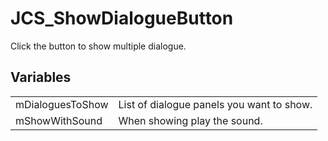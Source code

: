 # JCS_ShowDialogueButton

Click the button to show multiple dialogue.


## Variables

<table>
  <tr>
    <td>mDialoguesToShow</td>
    <td>List of dialogue panels you want to show.</td>
  </tr>
  <tr>
    <td>mShowWithSound</td>
    <td>When showing play the sound.</td>
  </tr>
</table>
